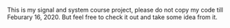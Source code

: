 This is my signal and system course project, please do not copy my code till Feburary 16, 2020. But feel free to check it out and take some idea from it.
